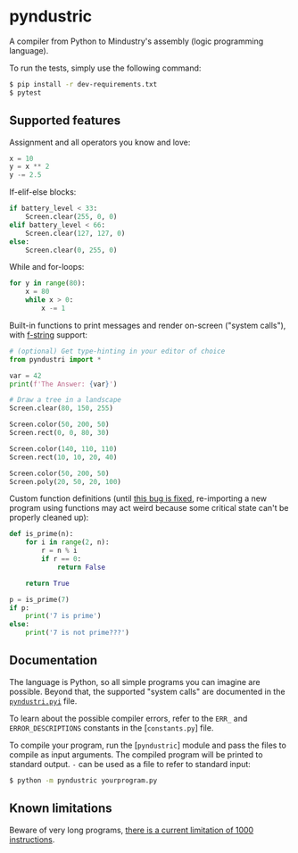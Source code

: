 # pyndustric

A compiler from Python to Mindustry's assembly (logic programming language).

To run the tests, simply use the following command:

```sh
$ pip install -r dev-requirements.txt
$ pytest
```

## Supported features

Assignment and all operators you know and love:

```python
x = 10
y = x ** 2
y -= 2.5
```

If-elif-else blocks:

```python
if battery_level < 33:
    Screen.clear(255, 0, 0)
elif battery_level < 66:
    Screen.clear(127, 127, 0)
else:
    Screen.clear(0, 255, 0)
```

While and for-loops:

```python
for y in range(80):
    x = 80
    while x > 0:
        x -= 1
```

Built-in functions to print messages and render on-screen ("system calls"), with [f-string] support:

```python
# (optional) Get type-hinting in your editor of choice
from pyndustri import *

var = 42
print(f'The Answer: {var}')

# Draw a tree in a landscape
Screen.clear(80, 150, 255)

Screen.color(50, 200, 50)
Screen.rect(0, 0, 80, 30)

Screen.color(140, 110, 110)
Screen.rect(10, 10, 20, 40)

Screen.color(50, 200, 50)
Screen.poly(20, 50, 20, 100)
```

Custom function definitions (until [this bug is fixed][ip-not-reset], re-importing a new program
using functions may act weird because some critical state can't be properly cleaned up):

```python
def is_prime(n):
    for i in range(2, n):
        r = n % i
        if r == 0:
            return False

    return True

p = is_prime(7)
if p:
    print('7 is prime')
else:
    print('7 is not prime???')
```

## Documentation

The language is Python, so all simple programs you can imagine are possible. Beyond that, the
supported "system calls" are documented in the [`pyndustri.pyi`] file.

To learn about the possible compiler errors, refer to the `ERR_` and `ERROR_DESCRIPTIONS`
constants in the [`constants.py`] file.

To compile your program, run the [`pyndustric`] module and pass the files to compile as input
arguments. The compiled program will be printed to standard output. `-` can be used as a file
to refer to standard input:

```sh
$ python -m pyndustric yourprogram.py
```

## Known limitations

Beware of very long programs, [there is a current limitation of 1000 instructions][limit-k].

[f-string]: https://docs.python.org/3/reference/lexical_analysis.html#f-strings
[ip-not-reset]: https://github.com/Anuken/Mindustry/issues/4189
[limit-k]: https://github.com/Anuken/Mindustry/blob/ab19e6ffbd7a64117cd70d3e3b88806c13822c94/core/src/mindustry/logic/LExecutor.java#L28
[`pyndustri.pyi`]: pyndustri.pyi
[`pyndustric.py`]: pyndustric.py
